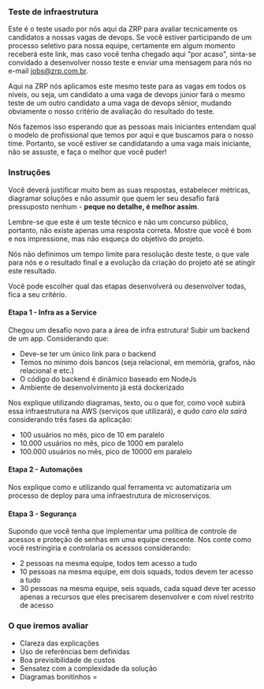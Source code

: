 ### Teste de infraestrutura 
Este é o teste usado por nós aqui da ZRP para avaliar tecnicamente os candidatos a nossas vagas de devops. Se você estiver participando de um processo seletivo para nossa equipe, certamente em algum momento receberá este link, mas caso você tenha chegado aqui "por acaso", sinta-se convidado a desenvolver nosso teste e enviar uma mensagem para nós no e-mail jobs@zrp.com.br.

Aqui na ZRP nós aplicamos este mesmo teste para as vagas em todos os níveis, ou seja, um candidato a uma vaga de devops júnior fará o mesmo teste de um outro candidato a uma vaga de devops sênior, mudando obviamente o nosso critério de avaliação do resultado do teste.

Nós fazemos isso esperando que as pessoas mais iniciantes entendam qual o modelo de profissional que temos por aqui e que buscamos para o nosso time. Portanto, se você estiver se candidatando a uma vaga mais iniciante, não se assuste, e faça o melhor que você puder!

### Instruções

Você deverá justificar muito bem as suas respostas, estabelecer métricas, diagramar soluções e não assumir que quem ler seu desafio fará pressuposto nenhum - **peque no detalhe, é melhor assim**.

Lembre-se que este é um teste técnico e não um concurso público, portanto, não existe apenas uma resposta correta. Mostre que você é bom e nos impressione, mas não esqueça do objetivo do projeto.

Nós não definimos um tempo limite para resolução deste teste, o que vale para nós e o resultado final e a evolução da criação do projeto até se atingir este resultado.

Você pode escolher qual das etapas desenvolverá ou desenvolver todas, fica a seu critério.

#### Etapa 1 - Infra as a Service

Chegou um desafio novo para a área de infra estrutura! Subir um backend de um app. 
Considerando que:

- Deve-se ter um único link para o backend
- Temos no mínimo dois bancos (seja relacional, em memória, grafos, não relacional e etc.)
- O código do backend é dinâmico baseado em NodeJs
- Ambiente de desenvolvimento já está dockerizado

Nos explique utilizando diagramas, texto, ou o que for, como você subirá essa infraestrutura na AWS (serviços que utilizará), e *quão caro ela sairá* considerando três fases da aplicação:

- 100 usuários no mês, pico de 10 em paralelo
- 10.000 usuários no mês, pico de 1000 em paralelo
- 100.000 usuários no mês, pico de 10000 em paralelo

#### Etapa 2 - Automações

Nos explique como e utilizando qual ferramenta vc automatizaria um processo de deploy para uma infraestrutura de microserviços.

#### Etapa 3 - Segurança

Supondo que você tenha que implementar uma política de controle de acessos e proteção de senhas em uma equipe crescente. Nos conte como você restringiria e controlaria os acessos considerando:

- 2 pessoas na mesma equipe, todos tem acesso a tudo
- 10 pessoas na mesma equipe, em dois squads, todos devem ter acesso a tudo
- 30 pessoas na mesma equipe, seis squads, cada squad deve ter acesso apenas a recursos que eles precisarem desenvolver e com nível restrito de acesso

###  O que iremos avaliar
- Clareza das explicações
- Uso de referências bem definidas
- Boa previsibilidade de custos
- Sensatez com a complexidade da solução
- Diagramas bonitinhos =
